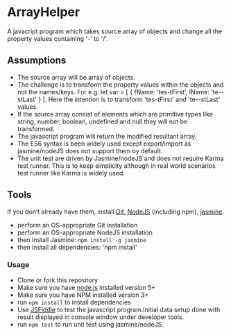 # ArrayHelper

A javacript program which takes source array of objects and change all the property values containing '-' to '/'.

## Assumptions
- The source array will be array of objects.
- The challenge is to transform the property values within the objects and not the names/keys.
For e.g. let var = [ { fName: 'tes-tFirst', lName: 'te--stLast' } ]. Here the intention is to transform 'tes-tFirst' and 'te--stLast' values.
- If the source array consist of elements which are primitive types like string, number, boolean, undefined and null they will not be transformed. 
- The javascript program will return the modified resultant array.
- The ES6 syntax is been widely used except export/import as jasmine/nodeJS does not support them by default.
- The unit test are driven by Jasmine/nodeJS and does not require Karma test runner. This is to keep simplicity although in real world scenarios test runner like Karma is widely used.


## Tools

If you don’t already have them, install [Git](https://git-scm.com/downloads),
[NodeJS](https://nodejs.org/en/) (including npm), [jasmine](https://jasmine.github.io/index.html).

- perform an OS-appropriate Git installation
- perform an OS-appropriate NodeJS installation
- then install Jasmine: `npm install -g jasmine`
- then install all dependencies: 'npm install'

### Usage
- Clone or fork this repository
- Make sure you have [node.js](https://nodejs.org/) installed version 5+
- Make sure you have NPM installed version 3+
- run `npm install` to install dependencies
- Use [JSFiddle](https://jsfiddle.net/vikas2future/f0skfzey/) to test the javascript program.Initial data setup done with result displayed in console window under developer tools.
- run `npm test` to run unit test using jasmine/nodeJS.

